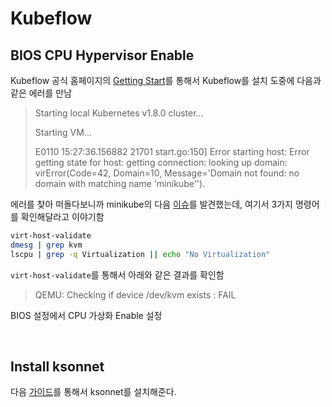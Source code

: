 # Kubeflow



## BIOS CPU Hypervisor Enable

Kubeflow 공식 홈페이지의 [Getting Start](https://www.kubeflow.org/docs/started/getting-started-minikube/)를 통해서 Kubeflow를 설치 도중에 다음과 같은 에러를 만남



>Starting local Kubernetes v1.8.0 cluster...
>
>Starting VM...
>
>E0110 15:27:36.156882 21701 start.go:150] Error starting host: Error getting state for host: getting connection: looking up domain: virError(Code=42, Domain=10, Message='Domain not found: no domain with matching name 'minikube'').



에러를 찾아 떠돌다보니까 minikube의 다음 [이슈](https://github.com/kubernetes/minikube/issues/2991)를 발견했는데, 여기서 3가지 명령어를 확인해달라고 이야기함

```bash
virt-host-validate 
dmesg | grep kvm
lscpu | grep -q Virtualization || echo "No Virtualization"
```



`virt-host-validate`를 통해서 아래와 같은 결과를 확인함

> QEMU: Checking if device /dev/kvm exists                                   : FAIL



BIOS 설정에서 CPU 가상화 Enable 설정

​    

## Install ksonnet

다음 [가이드](https://www.kubeflow.org/docs/guides/components/ksonnet/)를 통해서 ksonnet를 설치해준다.